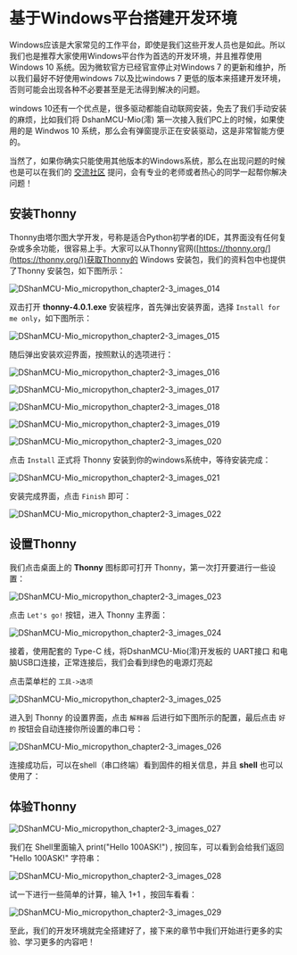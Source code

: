 # 基于Windows平台搭建开发环境

Windows应该是大家常见的工作平台，即使是我们这些开发人员也是如此。所以我们也是推荐大家使用Windows平台作为首选的开发环境，并且推荐使用 Windows 10 系统。因为微软官方已经官宣停止对Windows 7 的更新和维护，所以我们最好不好使用windows 7以及比windows 7 更低的版本来搭建开发环境，否则可能会出现各种不必要甚至是无法得到解决的问题。

windows 10还有一个优点是，很多驱动都能自动联网安装，免去了我们手动安装的麻烦，比如我们将 DshanMCU-Mio(澪) 第一次接入我们PC上的时候，如果使用的是 Windwos 10 系统，那么会有弹窗提示正在安装驱动，这是非常智能方便的。

当然了，如果你确实只能使用其他版本的Windows系统，那么在出现问题的时候也是可以在我们的 [交流社区](https://forums.100ask.net/c/esp/49) 提问，会有专业的老师或者热心的同学一起帮你解决问题！

## 安装Thonny

Thonny由塔尔图大学开发，号称是适合Python初学者的IDE，其界面没有任何复杂或多余功能，很容易上手。大家可以从Thonny官网([https://thonny.org/](https://thonny.org/))获取Thonny的 Windows 安装包，我们的资料包中也提供了Thonny 安装包，如下图所示：

![DShanMCU-Mio_micropython_chapter2-3_images_014](https://photos.100ask.net/esp32-docs/DShanMCU-Mio/MicroPython/chapter2/DShanMCU-Mio_micropython_chapter2-3_images_014.jpg)

双击打开 **thonny-4.0.1.exe** 安装程序，首先弹出安装界面，选择 `Install for me only`，如下图所示：

![DShanMCU-Mio_micropython_chapter2-3_images_015](https://photos.100ask.net/esp32-docs/DShanMCU-Mio/MicroPython/chapter2/DShanMCU-Mio_micropython_chapter2-3_images_015.jpg)


随后弹出安装欢迎界面，按照默认的选项进行：

![DShanMCU-Mio_micropython_chapter2-3_images_016](https://photos.100ask.net/esp32-docs/DShanMCU-Mio/MicroPython/chapter2/DShanMCU-Mio_micropython_chapter2-3_images_016.jpg)

![DShanMCU-Mio_micropython_chapter2-3_images_017](https://photos.100ask.net/esp32-docs/DShanMCU-Mio/MicroPython/chapter2/DShanMCU-Mio_micropython_chapter2-3_images_017.jpg)

![DShanMCU-Mio_micropython_chapter2-3_images_018](https://photos.100ask.net/esp32-docs/DShanMCU-Mio/MicroPython/chapter2/DShanMCU-Mio_micropython_chapter2-3_images_018.jpg)

![DShanMCU-Mio_micropython_chapter2-3_images_019](https://photos.100ask.net/esp32-docs/DShanMCU-Mio/MicroPython/chapter2/DShanMCU-Mio_micropython_chapter2-3_images_019.jpg)

![DShanMCU-Mio_micropython_chapter2-3_images_020](https://photos.100ask.net/esp32-docs/DShanMCU-Mio/MicroPython/chapter2/DShanMCU-Mio_micropython_chapter2-3_images_020.jpg)


点击 `Install` 正式将 Thonny 安装到你的windows系统中，等待安装完成：

![DShanMCU-Mio_micropython_chapter2-3_images_021](https://photos.100ask.net/esp32-docs/DShanMCU-Mio/MicroPython/chapter2/DShanMCU-Mio_micropython_chapter2-3_images_021.jpg)

安装完成界面，点击 `Finish` 即可：

![DShanMCU-Mio_micropython_chapter2-3_images_022](https://photos.100ask.net/esp32-docs/DShanMCU-Mio/MicroPython/chapter2/DShanMCU-Mio_micropython_chapter2-3_images_022.jpg)


## 设置Thonny

我们点击桌面上的 **Thonny** 图标即可打开 Thonny，第一次打开要进行一些设置：

![DShanMCU-Mio_micropython_chapter2-3_images_023](https://photos.100ask.net/esp32-docs/DShanMCU-Mio/MicroPython/chapter2/DShanMCU-Mio_micropython_chapter2-3_images_023.jpg)

点击 `Let's go!` 按钮，进入 Thonny 主界面：

![DShanMCU-Mio_micropython_chapter2-3_images_024](https://photos.100ask.net/esp32-docs/DShanMCU-Mio/MicroPython/chapter2/DShanMCU-Mio_micropython_chapter2-3_images_024.jpg)

接着，使用配套的 Type-C 线，将DshanMCU-Mio(澪)开发板的 UART接口 和电脑USB口连接，正常连接后，我们会看到绿色的电源灯亮起

点击菜单栏的 `工具->选项`

![DShanMCU-Mio_micropython_chapter2-3_images_025](https://photos.100ask.net/esp32-docs/DShanMCU-Mio/MicroPython/chapter2/DShanMCU-Mio_micropython_chapter2-3_images_025.jpg)

进入到 Thonny 的设置界面，点击 `解释器` 后进行如下图所示的配置，最后点击 `好的` 按钮会自动连接你所设置的串口号：

![DShanMCU-Mio_micropython_chapter2-3_images_026](https://photos.100ask.net/esp32-docs/DShanMCU-Mio/MicroPython/chapter2/DShanMCU-Mio_micropython_chapter2-3_images_026.jpg)

连接成功后，可以在shell（串口终端）看到固件的相关信息，并且 **shell** 也可以使用了：

## 体验Thonny

![DShanMCU-Mio_micropython_chapter2-3_images_027](https://photos.100ask.net/esp32-docs/DShanMCU-Mio/MicroPython/chapter2/DShanMCU-Mio_micropython_chapter2-3_images_027.jpg)

我们在 Shell里面输入 print("Hello 100ASK!") , 按回车，可以看到会给我们返回 "Hello 100ASK!" 字符串：

![DShanMCU-Mio_micropython_chapter2-3_images_028](https://photos.100ask.net/esp32-docs/DShanMCU-Mio/MicroPython/chapter2/DShanMCU-Mio_micropython_chapter2-3_images_028.jpg)

试一下进行一些简单的计算，输入 1+1 ，按回车看看：

![DShanMCU-Mio_micropython_chapter2-3_images_029](https://photos.100ask.net/esp32-docs/DShanMCU-Mio/MicroPython/chapter2/DShanMCU-Mio_micropython_chapter2-3_images_029.jpg)


至此，我们的开发环境就完全搭建好了，接下来的章节中我们开始进行更多的实验、学习更多的内容吧！

